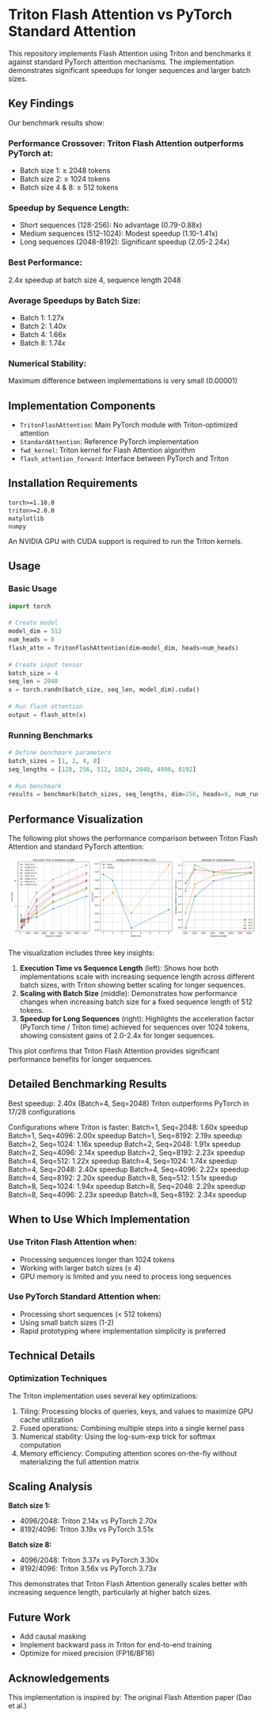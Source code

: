 # Triton Flash Attention vs PyTorch Standard Attention
This repository implements Flash Attention using Triton and benchmarks it against standard PyTorch attention mechanisms. The implementation demonstrates significant speedups for longer sequences and larger batch sizes.


## Key Findings
Our benchmark results show:

### Performance Crossover: Triton Flash Attention outperforms PyTorch at:

- Batch size 1: ≥ 2048 tokens
- Batch size 2: ≥ 1024 tokens
- Batch size 4 & 8: ≥ 512 tokens


### Speedup by Sequence Length:

- Short sequences (128-256): No advantage (0.79-0.88x)
- Medium sequences (512-1024): Modest speedup (1.10-1.41x)
- Long sequences (2048-8192): Significant speedup (2.05-2.24x)


### Best Performance: 
2.4x speedup at batch size 4, sequence length 2048

### Average Speedups by Batch Size:

- Batch 1: 1.27x
- Batch 2: 1.40x
- Batch 4: 1.66x
- Batch 8: 1.74x


### Numerical Stability: 
Maximum difference between implementations is very small (0.00001)

## Implementation Components

- `TritonFlashAttention`: Main PyTorch module with Triton-optimized attention
- `StandardAttention`: Reference PyTorch implementation
- `fwd_kernel`: Triton kernel for Flash Attention algorithm
- `flash_attention_forward`: Interface between PyTorch and Triton

## Installation Requirements
```
torch>=1.10.0
triton>=2.0.0
matplotlib
numpy
```

An NVIDIA GPU with CUDA support is required to run the Triton kernels.

## Usage

### Basic Usage
```python
import torch

# Create model
model_dim = 512
num_heads = 8
flash_attn = TritonFlashAttention(dim=model_dim, heads=num_heads)

# Create input tensor
batch_size = 4
seq_len = 2048
x = torch.randn(batch_size, seq_len, model_dim).cuda()

# Run flash attention
output = flash_attn(x)
```

### Running Benchmarks

```python
# Define benchmark parameters
batch_sizes = [1, 2, 4, 8]
seq_lengths = [128, 256, 512, 1024, 2048, 4096, 8192]

# Run benchmark
results = benchmark(batch_sizes, seq_lengths, dim=256, heads=8, num_runs=10)
```


## Performance Visualization

The following plot shows the performance comparison between Triton Flash Attention and standard PyTorch attention:

![Flash Attention vs PyTorch Performance](flash_attention_benchmark.png)

The visualization includes three key insights:
1. **Execution Time vs Sequence Length** (left): Shows how both implementations scale with increasing sequence length across different batch sizes, with Triton showing better scaling for longer sequences.
2. **Scaling with Batch Size** (middle): Demonstrates how performance changes when increasing batch size for a fixed sequence length of 512 tokens.
3. **Speedup for Long Sequences** (right): Highlights the acceleration factor (PyTorch time / Triton time) achieved for sequences over 1024 tokens, showing consistent gains of 2.0-2.4x for longer sequences.

This plot confirms that Triton Flash Attention provides significant performance benefits for longer sequences.

## Detailed Benchmarking Results

Best speedup: 2.40x (Batch=4, Seq=2048)
Triton outperforms PyTorch in 17/28 configurations

Configurations where Triton is faster:
  Batch=1, Seq=2048: 1.60x speedup
  Batch=1, Seq=4096: 2.00x speedup
  Batch=1, Seq=8192: 2.19x speedup
  Batch=2, Seq=1024: 1.16x speedup
  Batch=2, Seq=2048: 1.91x speedup
  Batch=2, Seq=4096: 2.14x speedup
  Batch=2, Seq=8192: 2.23x speedup
  Batch=4, Seq=512: 1.22x speedup
  Batch=4, Seq=1024: 1.74x speedup
  Batch=4, Seq=2048: 2.40x speedup
  Batch=4, Seq=4096: 2.22x speedup
  Batch=4, Seq=8192: 2.20x speedup
  Batch=8, Seq=512: 1.51x speedup
  Batch=8, Seq=1024: 1.94x speedup
  Batch=8, Seq=2048: 2.29x speedup
  Batch=8, Seq=4096: 2.23x speedup
  Batch=8, Seq=8192: 2.34x speedup
  

## When to Use Which Implementation

### Use Triton Flash Attention when:

- Processing sequences longer than 1024 tokens
- Working with larger batch sizes (≥ 4)
- GPU memory is limited and you need to process long sequences


### Use PyTorch Standard Attention when:

- Processing short sequences (< 512 tokens)
- Using small batch sizes (1-2)
- Rapid prototyping where implementation simplicity is preferred


## Technical Details

### Optimization Techniques
The Triton implementation uses several key optimizations:

1. Tiling: Processing blocks of queries, keys, and values to maximize GPU cache utilization
2. Fused operations: Combining multiple steps into a single kernel pass
3. Numerical stability: Using the log-sum-exp trick for softmax computation
4. Memory efficiency: Computing attention scores on-the-fly without materializing the full attention matrix

## Scaling Analysis

**Batch size 1:**

- 4096/2048: Triton 2.14x vs PyTorch 2.70x
- 8192/4096: Triton 3.19x vs PyTorch 3.51x


**Batch size 8:**

- 4096/2048: Triton 3.37x vs PyTorch 3.30x
- 8192/4096: Triton 3.56x vs PyTorch 3.73x


This demonstrates that Triton Flash Attention generally scales better with increasing sequence length, particularly at higher batch sizes.


## Future Work

- Add causal masking 
- Implement backward pass in Triton for end-to-end training
- Optimize for mixed precision (FP16/BF16)

## Acknowledgements

This implementation is inspired by:
The original Flash Attention paper (Dao et al.)
